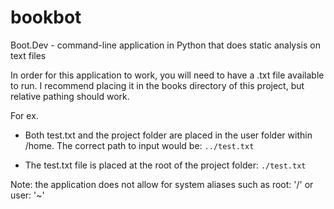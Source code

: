 # bookbot

Boot.Dev - command-line application in Python that does static analysis on text files

In order for this application to work, you will need to have a .txt file available to run. I recommend placing it in the books directory of this project, but relative pathing should work.

For ex.

- Both test.txt and the project folder are placed in the user folder within /home. The correct path to input would be:
  `../test.txt`

- The test.txt file is placed at the root of the project folder:
  `./test.txt`

Note: the application does not allow for system aliases such as root: '/' or user: '~'
